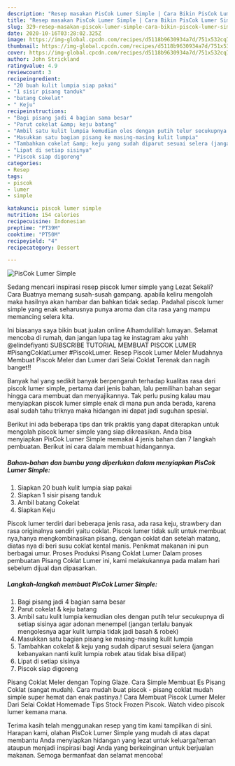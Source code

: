 ```yaml
---
description: "Resep masakan PisCok Lumer Simple | Cara Bikin PisCok Lumer Simple Yang Mudah Dan Praktis"
title: "Resep masakan PisCok Lumer Simple | Cara Bikin PisCok Lumer Simple Yang Mudah Dan Praktis"
slug: 329-resep-masakan-piscok-lumer-simple-cara-bikin-piscok-lumer-simple-yang-mudah-dan-praktis
date: 2020-10-16T03:28:02.325Z
image: https://img-global.cpcdn.com/recipes/d5118b9630934a7d/751x532cq70/piscok-lumer-simple-foto-resep-utama.jpg
thumbnail: https://img-global.cpcdn.com/recipes/d5118b9630934a7d/751x532cq70/piscok-lumer-simple-foto-resep-utama.jpg
cover: https://img-global.cpcdn.com/recipes/d5118b9630934a7d/751x532cq70/piscok-lumer-simple-foto-resep-utama.jpg
author: John Strickland
ratingvalue: 4.9
reviewcount: 3
recipeingredient:
- "20 buah kulit lumpia siap pakai"
- "1 sisir pisang tanduk"
- "batang Cokelat"
- " Keju"
recipeinstructions:
- "Bagi pisang jadi 4 bagian sama besar"
- "Parut cokelat &amp; keju batang"
- "Ambil satu kulit lumpia kemudian oles dengan putih telur secukupnya di setiap sisinya agar adonan menempel (jangan terlalu banyak mengolesnya agar kulit lumpia tidak jadi basah &amp; robek)"
- "Masukkan satu bagian pisang ke masing-masing kulit lumpia"
- "Tambahkan cokelat &amp; keju yang sudah diparut sesuai selera (jangan kebanyakan nanti kulit lumpia robek atau tidak bisa dilipat)"
- "Lipat di setiap sisinya"
- "Piscok siap digoreng"
categories:
- Resep
tags:
- piscok
- lumer
- simple

katakunci: piscok lumer simple 
nutrition: 154 calories
recipecuisine: Indonesian
preptime: "PT39M"
cooktime: "PT50M"
recipeyield: "4"
recipecategory: Dessert

---
```



![PisCok Lumer Simple](https://img-global.cpcdn.com/recipes/d5118b9630934a7d/751x532cq70/piscok-lumer-simple-foto-resep-utama.jpg)

Sedang mencari inspirasi resep piscok lumer simple yang Lezat Sekali? Cara Buatnya memang susah-susah gampang. apabila keliru mengolah maka hasilnya akan hambar dan bahkan tidak sedap. Padahal piscok lumer simple yang enak seharusnya punya aroma dan cita rasa yang mampu memancing selera kita.

Ini biasanya saya bikin buat jualan online Alhamdulillah lumayan. Selamat mencoba di rumah, dan jangan lupa tag ke instagram aku yahh @elindefiyanti SUBSCRIBE TUTORIAL MEMBUAT PISCOK LUMER #PisangCoklatLumer #PiscokLumer. Resep Piscok Lumer Meler Mudahnya Membuat Piscok Meler dan Lumer dari Selai Coklat Terenak dan nagih banget!!

Banyak hal yang sedikit banyak berpengaruh terhadap kualitas rasa dari piscok lumer simple, pertama dari jenis bahan, lalu pemilihan bahan segar hingga cara membuat dan menyajikannya. Tak perlu pusing kalau mau menyiapkan piscok lumer simple enak di mana pun anda berada, karena asal sudah tahu triknya maka hidangan ini dapat jadi suguhan spesial.


Berikut ini ada beberapa tips dan trik praktis yang dapat diterapkan untuk mengolah piscok lumer simple yang siap dikreasikan. Anda bisa menyiapkan PisCok Lumer Simple memakai 4 jenis bahan dan 7 langkah pembuatan. Berikut ini cara dalam membuat hidangannya.

<!--inarticleads1-->

##### Bahan-bahan dan bumbu yang diperlukan dalam menyiapkan PisCok Lumer Simple:

1. Siapkan 20 buah kulit lumpia siap pakai
1. Siapkan 1 sisir pisang tanduk
1. Ambil batang Cokelat
1. Siapkan  Keju


Piscok lumer terdiri dari beberapa jenis rasa, ada rasa keju, strawbery dan rasa originalnya sendiri yaitu coklat. Piscok lumer tidak sulit untuk membuat nya,hanya mengkombinasikan pisang. dengan coklat dan setelah matang, diatas nya di beri susu coklat kental manis. Penikmat makanan ini pun berbagai umur. Proses Produksi Pisang Coklat Lumer Dalam proses pembuatan Pisang Coklat Lumer ini, kami melakukannya pada malam hari sebelum dijual dan dipasarkan. 

<!--inarticleads2-->

##### Langkah-langkah membuat PisCok Lumer Simple:

1. Bagi pisang jadi 4 bagian sama besar
1. Parut cokelat &amp; keju batang
1. Ambil satu kulit lumpia kemudian oles dengan putih telur secukupnya di setiap sisinya agar adonan menempel (jangan terlalu banyak mengolesnya agar kulit lumpia tidak jadi basah &amp; robek)
1. Masukkan satu bagian pisang ke masing-masing kulit lumpia
1. Tambahkan cokelat &amp; keju yang sudah diparut sesuai selera (jangan kebanyakan nanti kulit lumpia robek atau tidak bisa dilipat)
1. Lipat di setiap sisinya
1. Piscok siap digoreng


Pisang Coklat Meler dengan Toping Glaze. Cara Simple Membuat Es Pisang Coklat (sangat mudah). Cara mudah buat piscok - pisang coklat mudah simple super hemat dan enak pastinya.! Cara Membuat Piscok Lumer Meler Dari Selai Coklat Homemade Tips Stock Frozen Piscok. Watch video piscok lumer kemana mana. 

Terima kasih telah menggunakan resep yang tim kami tampilkan di sini. Harapan kami, olahan PisCok Lumer Simple yang mudah di atas dapat membantu Anda menyiapkan hidangan yang lezat untuk keluarga/teman ataupun menjadi inspirasi bagi Anda yang berkeinginan untuk berjualan makanan. Semoga bermanfaat dan selamat mencoba!

